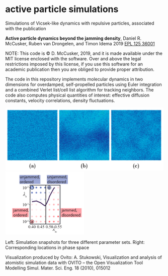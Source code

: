 # active particle simulations
Simulations of Vicsek-like dynamics with repulsive particles, associated with the publication

**Active particle dynamics beyond the jamming density**, Daniel R. McCusker, Ruben van Drongelen, and Timon Idema 2019 [EPL 125 36001](https://dx.doi.org/10.1209/0295-5075/125/36001)

NOTE: This code is © D. McCusker, 2019, and it is made available under the MIT license enclosed with the software. Over and above the legal restrictions imposed by this license, if you use this software for an academic publication then you are obliged to provide proper attribution. 

The code in this repository implements molecular dynamics in two dimensions for overdamped, self-propelled particles using Euler integration and a combined Verlet list/cell list algorithm for tracking neighbors. The code also computes physical quantities of interest: effective diffusion constants, velocity correlations, density fluctuations.

<img src="https://github.com/danielmccusker/active-particle-jamming/blob/master/images/snapshots.png?raw=true" height="200">        <img src="https://github.com/danielmccusker/active-particle-jamming/blob/master/images/phase-diagram.png?raw=true" height="200">
 
Left: Simulation snapshots for three different parameter sets. Right: Corresponding locations in phase space

Visualization produced by Ovito:
A. Stukowski, Visualization and analysis of atomistic simulation data with OVITO – the Open Visualization Tool
Modelling Simul. Mater. Sci. Eng. 18 (2010), 015012

